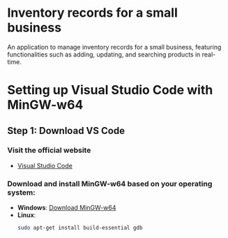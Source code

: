 # Inventory records for a small business
An application to manage inventory records for a small business, featuring functionalities such as adding, updating, and searching products in real-time.


# Setting up Visual Studio Code with MinGW-w64

## Step 1: Download VS Code

### Visit the official website
- [Visual Studio Code](https://code.visualstudio.com)  

### Download and install MinGW-w64 based on your operating system:
- **Windows**: [Download MinGW-w64](https://www.msys2.org/)  
- **Linux**:  
  ```bash
  sudo apt-get install build-essential gdb









